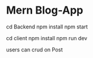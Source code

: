 # Mern Blog-App
 <p>
   cd Backend
   npm install 
   npm start
 </p>
 <p>
   cd client
   npm install
   npm run dev
 </p>
 <p>
   users can crud on Post
   
 </p>
